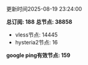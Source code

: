 更新时间2025-08-19 23:24:00

**总订阅: 188**
**总节点: 38858**
- vless节点: 14445
- hysteria2节点: 16

**google ping有效节点: 159**
